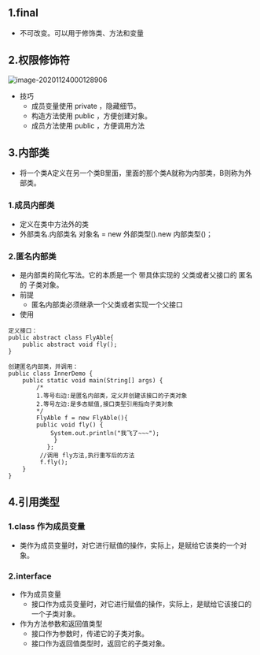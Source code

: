 ## 1.final

- 不可改变。可以用于修饰类、方法和变量

## 2.权限修饰符

![image-20201124000128906](C:\Users\Administrator\AppData\Roaming\Typora\typora-user-images\image-20201124000128906.png)

- 技巧
  - 成员变量使用 private ，隐藏细节。
  - 构造方法使用 public ，方便创建对象。
  - 成员方法使用 public ，方便调用方法

## 3.内部类

- 将一个类A定义在另一个类B里面，里面的那个类A就称为内部类，B则称为外部类。

### 1.成员内部类

- 定义在类中方法外的类
- 外部类名.内部类名 对象名 = new 外部类型().new 内部类型()；

### 2.匿名内部类

- 是内部类的简化写法。它的本质是一个 带具体实现的 父类或者父接口的 匿名的 子类对象。
- 前提
  - 匿名内部类必须继承一个父类或者实现一个父接口
- 使用

```````
定义接口：
public abstract class FlyAble{
	public abstract void fly();
}

创建匿名内部类，并调用：
public class InnerDemo {
    public static void main(String[] args) {
        /*
        1.等号右边:是匿名内部类，定义并创建该接口的子类对象
        2.等号左边:是多态赋值,接口类型引用指向子类对象
        */
        FlyAble f = new FlyAble(){
        public void fly() {
        	System.out.println("我飞了~~~");
      	 	 }
     	   };
       	 //调用 fly方法,执行重写后的方法
       	 f.fly();
    }
}

```````



## 4.引用类型

### 1.class 作为成员变量

- 类作为成员变量时，对它进行赋值的操作，实际上，是赋给它该类的一个对象。

### 2.interface 

- 作为成员变量
  - 接口作为成员变量时，对它进行赋值的操作，实际上，是赋给它该接口的一个子类对象。
- 作为方法参数和返回值类型
  - 接口作为参数时，传递它的子类对象。
  - 接口作为返回值类型时，返回它的子类对象。